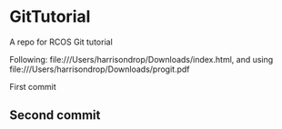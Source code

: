 # GitTutorial
A repo for RCOS Git tutorial

Following: file:///Users/harrisondrop/Downloads/index.html, and using file:///Users/harrisondrop/Downloads/progit.pdf

First commit

## Second commit
